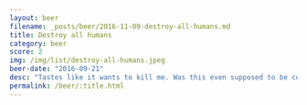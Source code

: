 ```yaml
---
layout: beer
filename: _posts/beer/2016-11-09-destroy-all-humans.md
title: Destroy all humans
category: beer
score: 2
img: /img/list/destroy-all-humans.jpeg
beer-date: "2016-09-21"
desc: "Tastes like it wants to kill me. Was this even supposed to be consumed?"
permalink: /beer/:title.html
---
```

